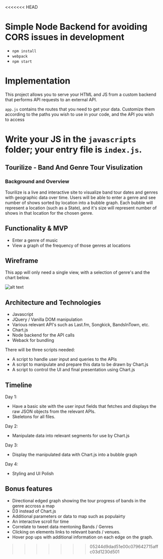 <<<<<<< HEAD
# Simple Node Backend for avoiding CORS issues in development

* `npm install`
* `webpack`
* `npm start`


# Implementation

This project allows you to serve your HTML and JS from a custom backend that performs API requests to an external API.

`app.js` contains the routes that you need to get your data. Customize them according to the paths you wish to use in your code, and the API you wish to access

Write your JS in the `javascripts` folder; your entry file is `index.js`.
=======
## Tourilize - Band And Genre Tour Visulization 

### Background and Overview

Tourilize is a live and interactive site to visualize band tour dates and genres with geographic data over time. Users will be able to enter a genre and see number of shows sorted by location into a bubble graph. Each bubble will represent a location (such as a State), and it's size will represent number of shows in that location for the chosen genre.

## Functionality & MVP

* Enter a genre of music 
* View a graph of the frequency of those genres at locations 

## Wireframe

This app will only need a single view, with a selection of genre's and the chart below. 

![alt text](https://imgur.com/pOVGJCZ.png)

## Architecture and Technologies
* Javascript 
* JQuery / Vanilla DOM manipulation 
* Various relevant API's such as Last.fm, Songkick, BandsInTown, etc. 
* Chart.js
* Node backend for the API calls
* Weback for bundling

There will be three scripts needed:
* A script to handle user input and queries to the APIs 
* A script to manipulate and prepare this data to be drawn by Chart.js
* A script to control the UI and final presentation using Chart.js

## Timeline 

Day 1:
* Have a basic site with the user input fields that fetches and displays the raw JSON objects from the relevant APIs. 
* Skeletons for all files. 

Day 2:
* Manipulate data into relevant segments for use by Chart.js

Day 3: 
* Display the manipulated data with Chart.js into a bubble graph

Day 4: 
* Styling and UI Polish 

## Bonus features 
* Directional edged graph showing the tour progress of bands in the genre accross a map
* D3 instead of Chart.js
* Additional parameters or data to map such as populairty 
* An interactive scroll for time 
* Correlate to tweet data mentoning Bands / Genres 
* Clicking on elements links to relevant bands / venues. 
* Hover pop ups with additional information on each edge on the graph. 

>>>>>>> 05244d9dad51e00c079642715affc03d1230d501

